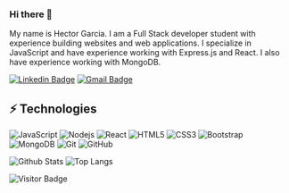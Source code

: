 ### Hi there 👋

My name is Hector Garcia. I am a Full Stack developer student with experience building websites and web applications. I specialize in JavaScript and have experience working with Express.js and React. I also have experience working with MongoDB.

[![Linkedin Badge](https://img.shields.io/badge/-Hector5280g-blue?style=flat-square&logo=Linkedin&logoColor=white&link=https://www.linkedin.com/in/hector5280g/)](https://www.linkedin.com/in/hector5280g/)
[![Gmail Badge](https://img.shields.io/badge/-Hectorgarcia342@yahoo.com-c14438?style=flat-square&logo=Gmail&logoColor=white&link=mailto:hectorgarcia342@yahoo.com)](mailto:hectorgarcia342@yahoo.com)


## ⚡ Technologies

![JavaScript](https://img.shields.io/badge/-JavaScript-black?style=flat-square&logo=javascript)
![Nodejs](https://img.shields.io/badge/-Nodejs-black?style=flat-square&logo=Node.js)
![React](https://img.shields.io/badge/-React-black?style=flat-square&logo=react)
![HTML5](https://img.shields.io/badge/-HTML5-E34F26?style=flat-square&logo=html5&logoColor=white)
![CSS3](https://img.shields.io/badge/-CSS3-1572B6?style=flat-square&logo=css3)
![Bootstrap](https://img.shields.io/badge/-Bootstrap-563D7C?style=flat-square&logo=bootstrap)
![MongoDB](https://img.shields.io/badge/-MongoDB-black?style=flat-square&logo=mongodb)
![Git](https://img.shields.io/badge/-Git-black?style=flat-square&logo=git)
![GitHub](https://img.shields.io/badge/-GitHub-181717?style=flat-square&logo=github)

![Github Stats](https://github-readme-stats.vercel.app/api?username=HectorLGarcia&count_private=true&show_icons=true&include_all_commits=true)
![Top Langs](https://github-readme-stats.vercel.app/api/top-langs/?username=HectorLGarcia&hide=TeX&layout=compact)

![Visitor Badge](https://visitor-badge.laobi.icu/badge?page_id=HectorLGarcia.HectorLGarcia)
